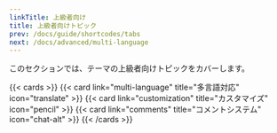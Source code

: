 ```yaml
---
linkTitle: 上級者向け
title: 上級者向けトピック
prev: /docs/guide/shortcodes/tabs
next: /docs/advanced/multi-language
---
```


このセクションでは、テーマの上級者向けトピックをカバーします。

<!--more-->

{{< cards >}}
  {{< card link="multi-language" title="多言語対応" icon="translate" >}}
  {{< card link="customization" title="カスタマイズ" icon="pencil" >}}
  {{< card link="comments" title="コメントシステム" icon="chat-alt" >}}
{{< /cards >}}

